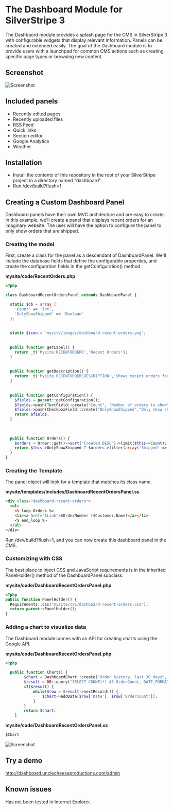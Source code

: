# The Dashboard Module for SilverStripe 3

The Dashbaord module provides a splash page for the CMS in SilverStripe 3 with configurable widgets that display relevant information. Panels can be created and extended easily. The goal of the Dashboard module is to provide users with a launchpad for common CMS actions such as creating specific page types or browsing new content.

## Screenshot
![Screenshot](http://dashboard.unclecheeseproductions.com/mysite/images/screenshot.png)


## Included panels
* Recently edited pages
* Recently uploaded files
* RSS Feed
* Quick links
* Section editor
* Google Analytics
* Weather

## Installation

* Install the contents of this repository in the root of your SilverStripe project in a directory named "dashboard".
* Run /dev/build?flush=1


## Creating a Custom Dashboard Panel

Dashboard panels have their own MVC architecture and are easy to create. In this example, we'll create a panel that displays recent orders for an imaginary website. The user will have the option to configure the panel to only show orders that are shipped.

### Creating the model

First, create a class for the panel as a descendant of DashboardPanel. We'll include the database fields that define the configurable properties, and create the configuration fields in the getConfiguration() method.


**mysite/code/RecentOrders.php**
```php
<?php

class DashboardRecentOrdersPanel extends DashboardPanel {

  static $db = array (
    'Count' => 'Int',
    'OnlyShowShipped' => 'Boolean'
  );
  
  
  static $icon = "mysite/images/dashboard-recent-orders.png";
  
  
  public function getLabel() {
    return _t('Mysite.RECENTORDERS','Recent Orders');
  }
  
  
  public function getDescription() {
    return _t('Mysite.RECENTORDERSDESCRIPTION','Shows recent orders for this fake website.');
  }
  
  
  public function getConfiguration() {
    $fields = parent::getConfiguration();
    $fields->push(TextField::create("Count", "Number of orders to show"));
    $fields->push(CheckboxField::create("OnlyShowShipped","Only show shipped orders"));
    return $fields;
  }
  
  
  
  public function Orders() {
    $orders = Order::get()->sort("Created DESC")->limit($this->Count);
    return $this->OnlyShowShipped ? $orders->filter(array('Shipped' => true)) : $orders;
  }
}

```

### Creating the Template

The panel object will look for a template that matches its class name.

**mysite/templates/Includes/DashboardRecentOrdersPanel.ss**
```html
<div class="dashboard-recent-orders">
  <ul>
    <% loop Orders %>
    <li><a href="$Link">$OrderNumber ($Customer.Name)</a></li>
    <% end_loop %>
  </ul>
</div>
```

Run /dev/build?flush=1, and you can now create this dashboard panel in the CMS.

### Customizing with CSS

The best place to inject CSS and JavaScript requirements is in the inherited PanelHolder() method of the DashboardPanel subclass.

**mysite/code/DashboardRecentOrdersPanel.php**
```php
<?php
public function PanelHolder() {
  Requirements::css("mysite/css/dashboard-recent-orders.css");
  return parent::PanelHolder();
}
```

### Adding a chart to visualize data

The Dashboard module comes with an API for creating charts using the Google API.

**mysite/code/DashboardRecentOrdersPanel.php**
```php
<?php

  public function Chart() {
		$chart = DashboardChart::create("Order history, last 30 days", "Date", "Number of orders");
		$result = DB::query("SELECT COUNT(*) AS OrderCount, DATE_FORMAT(Date,'%d %b %Y') AS Date FROM \"Order\" GROUP BY Date");
		if($result) {
			while($row = $result->nextRecord()) {
				$chart->addData($row['Date'], $row['OrderCount']);
			}
		}
		return $chart;
	}

```

**mysite/code/DashboardRecentOrdersPanel.ss**
```html
$Chart
```

![Screenshot](http://dashboard.unclecheeseproductions.com/mysite/images/screenshot2.png)



## Try a demo

http://dashboard.unclecheeseproductions.com/admin

## Known issues

Has not been tested in Internet Explorer.
